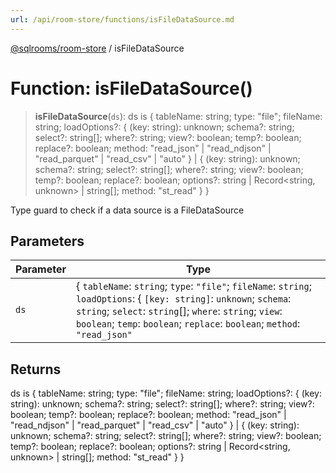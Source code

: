 ```yaml
---
url: /api/room-store/functions/isFileDataSource.md
---
```

[@sqlrooms/room-store](../index.md) / isFileDataSource

# Function: isFileDataSource()

> **isFileDataSource**(`ds`): ds is { tableName: string; type: "file"; fileName: string; loadOptions?: { (key: string): unknown; schema?: string; select?: string\[]; where?: string; view?: boolean; temp?: boolean; replace?: boolean; method: "read\_json" | "read\_ndjson" | "read\_parquet" | "read\_csv" | "auto" } | { (key: string): unknown; schema?: string; select?: string\[]; where?: string; view?: boolean; temp?: boolean; replace?: boolean; options?: string | Record\<string, unknown> | string\[]; method: "st\_read" } }

Type guard to check if a data source is a FileDataSource

## Parameters

| Parameter | Type |
| ------ | ------ |
| `ds` | { `tableName`: `string`; `type`: `"file"`; `fileName`: `string`; `loadOptions`: { `[key: string]`: `unknown`; `schema`: `string`; `select`: `string`\[]; `where`: `string`; `view`: `boolean`; `temp`: `boolean`; `replace`: `boolean`; `method`: `"read_json"` | `"read_ndjson"` | `"read_parquet"` | `"read_csv"` | `"auto"`; } | { `[key: string]`: `unknown`; `schema`: `string`; `select`: `string`\[]; `where`: `string`; `view`: `boolean`; `temp`: `boolean`; `replace`: `boolean`; `options`: `string` | `Record`<`string`, `unknown`> | `string`\[]; `method`: `"st_read"`; }; } | { `tableName`: `string`; `type`: `"url"`; `url`: `string`; `loadOptions`: { `[key: string]`: `unknown`; `schema`: `string`; `select`: `string`\[]; `where`: `string`; `view`: `boolean`; `temp`: `boolean`; `replace`: `boolean`; `method`: `"read_json"` | `"read_ndjson"` | `"read_parquet"` | `"read_csv"` | `"auto"`; } | { `[key: string]`: `unknown`; `schema`: `string`; `select`: `string`\[]; `where`: `string`; `view`: `boolean`; `temp`: `boolean`; `replace`: `boolean`; `options`: `string` | `Record`<`string`, `unknown`> | `string`\[]; `method`: `"st_read"`; }; `httpMethod`: `string`; `headers`: `Record`<`string`, `string`>; } | { `tableName`: `string`; `type`: `"sql"`; `sqlQuery`: `string`; } |

## Returns

ds is { tableName: string; type: "file"; fileName: string; loadOptions?: { (key: string): unknown; schema?: string; select?: string\[]; where?: string; view?: boolean; temp?: boolean; replace?: boolean; method: "read\_json" | "read\_ndjson" | "read\_parquet" | "read\_csv" | "auto" } | { (key: string): unknown; schema?: string; select?: string\[]; where?: string; view?: boolean; temp?: boolean; replace?: boolean; options?: string | Record\<string, unknown> | string\[]; method: "st\_read" } }
